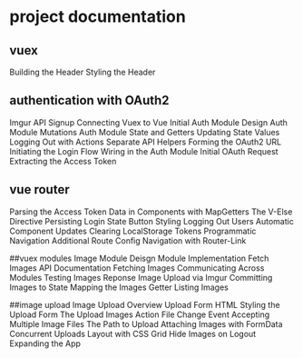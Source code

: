 # project documentation

## vuex
Building the Header
Styling the Header

## authentication with OAuth2
Imgur API Signup
Connecting Vuex to Vue
Initial Auth Module Design
Auth Module Mutations
Auth Module State and Getters
Updating State Values
Logging Out with Actions
Separate API Helpers
Forming the OAuth2 URL
Initiating the Login Flow
Wiring in the Auth Module
Initial OAuth Request
Extracting the Access Token

## vue router
Parsing the Access Token
Data in Components with MapGetters
The V-Else Directive
Persisting Login State
Button Styling
Logging Out Users
Automatic Component Updates
Clearing LocalStorage Tokens
Programmatic Navigation
Additional Route Config
Navigation with Router-Link

##vuex modules Image Module Deisgn
Module Implementation
Fetch Images API Documentation
Fetching Images
Communicating Across Modules
Testing Images Reponse
Image Upload via Imgur
Committing Images to State
Mapping the Images Getter
Listing Images

##image upload
Image Upload Overview
Upload Form HTML
Styling the Upload Form
The Upload Images Action
File Change Event
Accepting Multiple Image Files
The Path to Upload
Attaching Images with FormData
Concurrent Uploads
Layout with CSS Grid
Hide Images on Logout
Expanding the App
